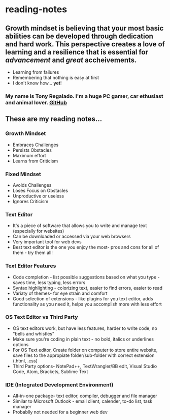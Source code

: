 # reading-notes


## Growth mindset is believing that your most basic abilities can be developed through dedication and hard work. This perspective creates a love of learning and a resilience that is essential for *advancement* and *great* accheivements. 

- Learning from failures
- Remembering that nothing is easy at first
- I don't know how... **yet**!

### My name is Tony Regalado. I'm a huge PC gamer, car ethusiast and animal lover. [GitHub](https://github.com/Edward-Regalado)

## These are my reading notes...

### Growth Mindset      
* Embraces Challenges   
* Persists Obstacles     
* Maximum effort      
* Learns from Criticism 

### Fixed Mindset
* Avoids Challenges 
* Loses Focus on Obstacles
* Unproductive or useless
* Ignores Criticism

### Text Editor 
* It's a piece of software that allows you to write and manage text (especially for websites)
* Can be downloaded or accessed via your web browsers
* Very important tool for web devs
* Best text editor is the one you enjoy the most- pros and cons for all of them - try them all!

### Text Editor Features
* Code completion - list possible suggestions based on what you type - saves time, less typing, less errors
* Syntax highlighting - colorizing text, easier to find errors, easier to read
* Variaty of themes- for eye strain and comfort 
* Good selection of extensions - like plugins for you text editor, adds functionality as you need it, helps you accomplish more with less effort

### OS Text Editor vs Third Party
* OS text editors work, but have less features, harder to write code, no "bells and whistles"
* Make sure you're coding in plain text - no bold, italics or underlines options
* For OS Text editor, Create folder on computer to store entire website, save files to the appropiate folder/sub-folder with correct extension (.html, .css)
* Third Party options- NotePad++, TextWrangler/BB edit, Visual Studio Code, Atom, Brackets, Sublime Text

### IDE (Integrated Development Environment)
* All-in-one package- text editor, compiler, debugger and file manager
* Similar to Microsoft Outlook - email client, calender, to-do list, task manager
* Probablly not needed for a beginner web dev

